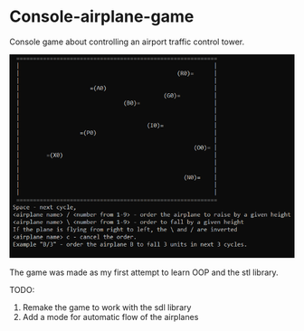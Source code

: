 # Console-airplane-game
Console game about controlling an airport traffic control tower.

![Image alt](https://github.com/KrzysiekDD/Console-airplane-game/blob/master/airspace.png)

The game was made as my first attempt to learn OOP and the stl library.

TODO:
1. Remake the game to work with the sdl library
2. Add a mode for automatic flow of the airplanes 
